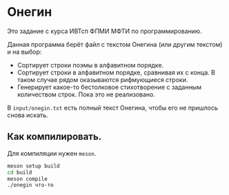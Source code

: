 # Онегин

Это задание с курса ИВТсп ФПМИ МФТИ по программированию.

Данная программа берёт файл с текстом Онегина (или другим текстом) и на выбор:

 - Сортирует строки поэмы в алфавитном порядке.
 - Сортирует строки в алфавитном порядке, сравнивая их с конца. В таком случае
   рядом оказываются рифмующиеся строки.
 - Генерирует какое-то бестолковое стихотворение с заданным количеством строк.
   Пока это не реализовано.

В `input/onegin.txt` есть полный текст Онегина, чтобы его не пришлось снова искать.

## Как компилировать.

Для компиляции нужен `meson`.

```bash
meson setup build
cd build
meson compile
./onegin что-то
```
